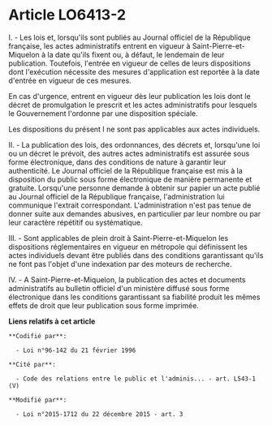# Article LO6413-2

I. - Les lois et, lorsqu'ils sont publiés au Journal officiel de la République française, les actes administratifs entrent en
vigueur à Saint-Pierre-et-Miquelon à la date qu'ils fixent ou, à défaut, le lendemain de leur publication. Toutefois,
l'entrée en vigueur de celles de leurs dispositions dont l'exécution nécessite des mesures d'application est reportée à la
date d'entrée en vigueur de ces mesures.

En cas d'urgence, entrent en vigueur dès leur publication les lois dont le décret de promulgation le prescrit et les actes
administratifs pour lesquels le Gouvernement l'ordonne par une disposition spéciale.

Les dispositions du présent I ne sont pas applicables aux actes individuels.

II. - La publication des lois, des ordonnances, des décrets et, lorsqu'une loi ou un décret le prévoit, des autres actes
administratifs est assurée sous forme électronique, dans des conditions de nature à garantir leur authenticité. Le Journal
officiel de la République française est mis à la disposition du public sous forme électronique de manière permanente et
gratuite. Lorsqu'une personne demande à obtenir sur papier un acte publié au Journal officiel de la République française,
l'administration lui communique l'extrait correspondant. L'administration n'est pas tenue de donner suite aux demandes
abusives, en particulier par leur nombre ou par leur caractère répétitif ou systématique.

III. - Sont applicables de plein droit à Saint-Pierre-et-Miquelon les dispositions réglementaires en vigueur en métropole qui
définissent les actes individuels devant être publiés dans des conditions garantissant qu'ils ne font pas l'objet d'une
indexation par des moteurs de recherche.

IV. - A Saint-Pierre-et-Miquelon, la publication des actes et documents administratifs au bulletin officiel d'un ministère
diffusé sous forme électronique dans les conditions garantissant sa fiabilité produit les mêmes effets de droit que leur
publication sous forme imprimée.

**Liens relatifs à cet article**

	**Codifié par**:

	  - Loi n°96-142 du 21 février 1996

	**Cité par**:

	  - Code des relations entre le public et l'adminis... - art. L543-1 (V)

	**Modifié par**:

	  - Loi n°2015-1712 du 22 décembre 2015 - art. 3

